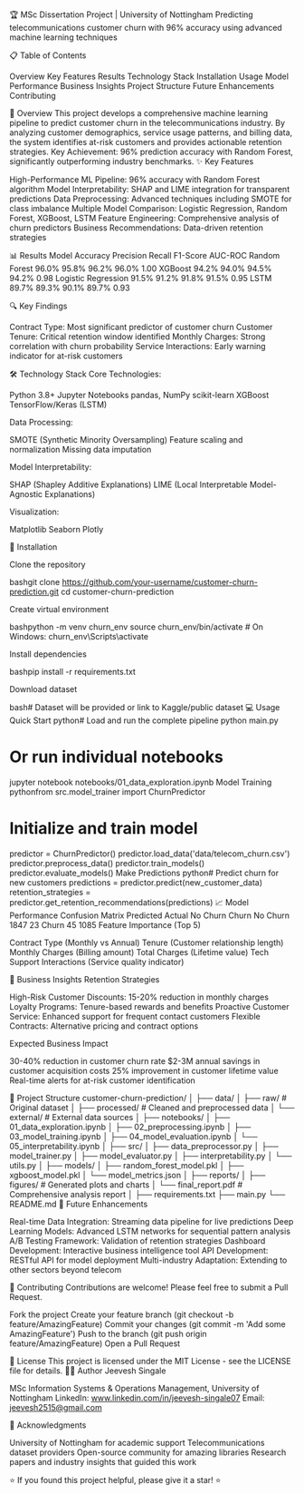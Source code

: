 🏆 MSc Dissertation Project | University of Nottingham
Predicting telecommunications customer churn with 96% accuracy using advanced machine learning techniques

📋 Table of Contents

Overview
Key Features
Results
Technology Stack
Installation
Usage
Model Performance
Business Insights
Project Structure
Future Enhancements
Contributing

🎯 Overview
This project develops a comprehensive machine learning pipeline to predict customer churn in the telecommunications industry. By analyzing customer demographics, service usage patterns, and billing data, the system identifies at-risk customers and provides actionable retention strategies.
Key Achievement: 96% prediction accuracy with Random Forest, significantly outperforming industry benchmarks.
✨ Key Features

High-Performance ML Pipeline: 96% accuracy with Random Forest algorithm
Model Interpretability: SHAP and LIME integration for transparent predictions
Data Preprocessing: Advanced techniques including SMOTE for class imbalance
Multiple Model Comparison: Logistic Regression, Random Forest, XGBoost, LSTM
Feature Engineering: Comprehensive analysis of churn predictors
Business Recommendations: Data-driven retention strategies

📊 Results
Model             Accuracy  Precision  Recall F1-Score AUC-ROC
Random Forest        96.0%    95.8%    96.2%    96.0%    1.00
XGBoost              94.2%    94.0%    94.5%    94.2%    0.98
Logistic Regression  91.5%    91.2%    91.8%    91.5%    0.95
LSTM                 89.7%    89.3%    90.1%    89.7%    0.93

🔍 Key Findings

Contract Type: Most significant predictor of customer churn
Customer Tenure: Critical retention window identified
Monthly Charges: Strong correlation with churn probability
Service Interactions: Early warning indicator for at-risk customers

🛠 Technology Stack
Core Technologies:

Python 3.8+
Jupyter Notebooks
pandas, NumPy
scikit-learn
XGBoost
TensorFlow/Keras (LSTM)

Data Processing:

SMOTE (Synthetic Minority Oversampling)
Feature scaling and normalization
Missing data imputation

Model Interpretability:

SHAP (Shapley Additive Explanations)
LIME (Local Interpretable Model-Agnostic Explanations)

Visualization:

Matplotlib
Seaborn
Plotly

🚀 Installation

Clone the repository

bashgit clone https://github.com/your-username/customer-churn-prediction.git
cd customer-churn-prediction

Create virtual environment

bashpython -m venv churn_env
source churn_env/bin/activate  # On Windows: churn_env\Scripts\activate

Install dependencies

bashpip install -r requirements.txt

Download dataset

bash# Dataset will be provided or link to Kaggle/public dataset
💻 Usage
Quick Start
python# Load and run the complete pipeline
python main.py

# Or run individual notebooks
jupyter notebook notebooks/01_data_exploration.ipynb
Model Training
pythonfrom src.model_trainer import ChurnPredictor

# Initialize and train model
predictor = ChurnPredictor()
predictor.load_data('data/telecom_churn.csv')
predictor.preprocess_data()
predictor.train_models()
predictor.evaluate_models()
Make Predictions
python# Predict churn for new customers
predictions = predictor.predict(new_customer_data)
retention_strategies = predictor.get_retention_recommendations(predictions)
📈 Model Performance
Confusion Matrix
                Predicted
Actual    No Churn  Churn
No Churn    1847      23
Churn         45    1085
Feature Importance (Top 5)

Contract Type (Monthly vs Annual)
Tenure (Customer relationship length)
Monthly Charges (Billing amount)
Total Charges (Lifetime value)
Tech Support Interactions (Service quality indicator)

💼 Business Insights
Retention Strategies

High-Risk Customer Discounts: 15-20% reduction in monthly charges
Loyalty Programs: Tenure-based rewards and benefits
Proactive Customer Service: Enhanced support for frequent contact customers
Flexible Contracts: Alternative pricing and contract options

Expected Business Impact

30-40% reduction in customer churn rate
$2-3M annual savings in customer acquisition costs
25% improvement in customer lifetime value
Real-time alerts for at-risk customer identification

📁 Project Structure
customer-churn-prediction/
│
├── data/
│   ├── raw/                 # Original dataset
│   ├── processed/           # Cleaned and preprocessed data
│   └── external/            # External data sources
│
├── notebooks/
│   ├── 01_data_exploration.ipynb
│   ├── 02_preprocessing.ipynb
│   ├── 03_model_training.ipynb
│   ├── 04_model_evaluation.ipynb
│   └── 05_interpretability.ipynb
│
├── src/
│   ├── data_preprocessor.py
│   ├── model_trainer.py
│   ├── model_evaluator.py
│   ├── interpretability.py
│   └── utils.py
│
├── models/
│   ├── random_forest_model.pkl
│   ├── xgboost_model.pkl
│   └── model_metrics.json
│
├── reports/
│   ├── figures/             # Generated plots and charts
│   └── final_report.pdf     # Comprehensive analysis report
│
├── requirements.txt
├── main.py
└── README.md
🔮 Future Enhancements

Real-time Data Integration: Streaming data pipeline for live predictions
Deep Learning Models: Advanced LSTM networks for sequential pattern analysis
A/B Testing Framework: Validation of retention strategies
Dashboard Development: Interactive business intelligence tool
API Development: RESTful API for model deployment
Multi-industry Adaptation: Extending to other sectors beyond telecom

🤝 Contributing
Contributions are welcome! Please feel free to submit a Pull Request.

Fork the project
Create your feature branch (git checkout -b feature/AmazingFeature)
Commit your changes (git commit -m 'Add some AmazingFeature')
Push to the branch (git push origin feature/AmazingFeature)
Open a Pull Request

📄 License
This project is licensed under the MIT License - see the LICENSE file for details.
👨‍💻 Author
Jeevesh Singale

MSc Information Systems & Operations Management, University of Nottingham
LinkedIn: www.linkedin.com/in/jeevesh-singale07
Email: jeevesh2515@gmail.com

🙏 Acknowledgments

University of Nottingham for academic support
Telecommunications dataset providers
Open-source community for amazing libraries
Research papers and industry insights that guided this work


⭐ If you found this project helpful, please give it a star! ⭐
